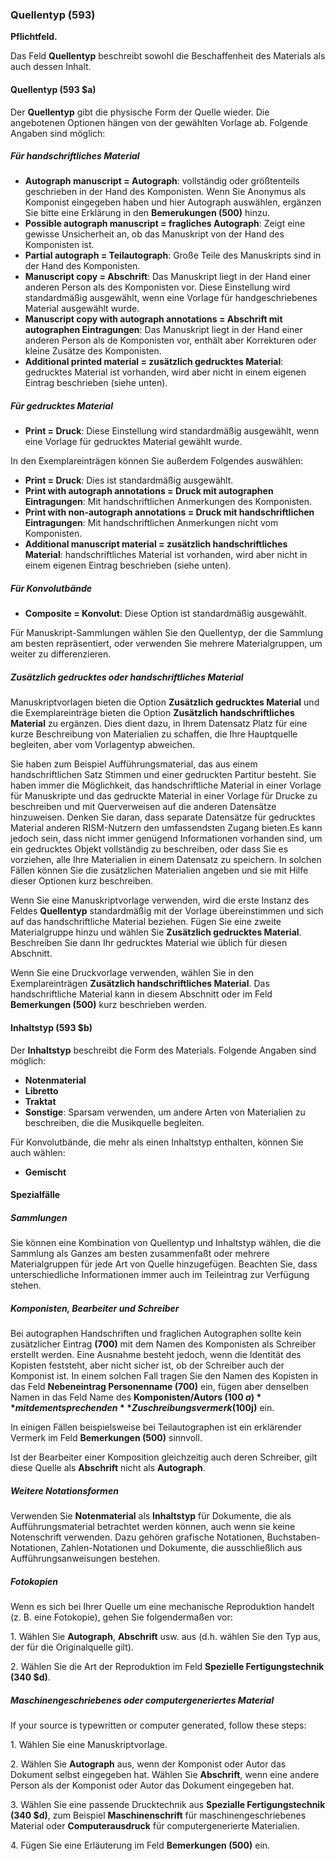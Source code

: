 ### Quellentyp (593)

**Pflichtfeld.**

Das Feld **Quellentyp** beschreibt sowohl die Beschaffenheit des Materials als auch dessen Inhalt.

#### Quellentyp (593 $a)

Der **Quellentyp** gibt die physische Form der Quelle wieder. Die angebotenen Optionen hängen von der gewählten Vorlage ab. Folgende Angaben sind möglich:

##### Für handschriftliches Material

- **Autograph manuscript = Autograph**: vollständig oder größtenteils geschrieben in der Hand des Komponisten. Wenn Sie Anonymus als Komponist eingegeben haben und hier Autograph auswählen, ergänzen Sie bitte eine Erklärung in den **Bemerukungen (500)** hinzu.
- **Possible autograph manuscript = fragliches Autograph**: Zeigt eine gewisse Unsicherheit an, ob das Manuskript von der Hand des Komponisten ist.
- **Partial autograph = Teilautograph**: Große Teile des Manuskripts sind in der Hand des Komponisten.
- **Manuscript copy = Abschrift**: Das Manuskript liegt in der Hand einer anderen Person als des Komponisten vor. Diese Einstellung wird standardmäßig ausgewählt, wenn eine Vorlage für handgeschriebenes Material ausgewählt wurde.
- **Manuscript copy with autograph annotations = Abschrift mit autographen Eintragungen**: Das Manuskript liegt in der Hand einer anderen Person als de Komponisten vor, enthält aber Korrekturen oder kleine Zusätze des Komponisten.
- **Additional printed material = zusätzlich gedrucktes Material**: gedrucktes Material ist vorhanden, wird aber nicht in einem eigenen Eintrag beschrieben (siehe unten).

##### Für gedrucktes Material

- **Print = Druck**: Diese Einstellung wird standardmäßig ausgewählt, wenn eine Vorlage für gedrucktes Material gewählt wurde.

In den Exemplareinträgen können Sie außerdem Folgendes auswählen:
- **Print = Druck**: Dies ist standardmäßig ausgewählt.
- **Print with autograph annotations = Druck mit autographen Eintragungen**: Mit handschriftlichen Anmerkungen des Komponisten.
- **Print with non-autograph annotations = Druck mit handschriftlichen Eintragungen**: Mit handschriftlichen Anmerkungen nicht vom Komponisten.
- **Additional manuscript material = zusätzlich handschriftliches Material**: handschriftliches Material ist vorhanden, wird aber nicht in einem eigenen Eintrag beschrieben (siehe unten).

##### Für Konvolutbände

- **Composite = Konvolut**: Diese Option ist standardmäßig ausgewählt.

Für Manuskript-Sammlungen wählen Sie den Quellentyp, der die Sammlung am besten repräsentiert, oder verwenden Sie mehrere Materialgruppen, um weiter zu differenzieren.

##### Zusätzlich gedrucktes oder handschriftliches Material

Manuskriptvorlagen bieten die Option **Zusätzlich gedrucktes Material** und die Exemplareinträge bieten die Option **Zusätzlich handschriftliches Material** zu ergänzen. Dies dient dazu, in Ihrem Datensatz Platz für eine kurze Beschreibung von Materialien zu schaffen, die Ihre Hauptquelle begleiten, aber vom Vorlagentyp abweichen.

Sie haben zum Beispiel Aufführungsmaterial, das aus einem handschriftlichen Satz Stimmen und einer gedruckten Partitur besteht. Sie haben immer die Möglichkeit, das handschriftliche Material in einer Vorlage für Manuskripte und das gedruckte Material in einer Vorlage für Drucke zu beschreiben und mit Querverweisen auf die anderen Datensätze hinzuweisen. Denken Sie daran, dass separate Datensätze für gedrucktes Material anderen RISM-Nutzern den umfassendsten Zugang bieten.Es kann jedoch sein, dass nicht immer genügend Informationen vorhanden sind, um ein gedrucktes Objekt vollständig zu beschreiben, oder dass Sie es vorziehen, alle Ihre Materialien in einem Datensatz zu speichern. In solchen Fällen können Sie die zusätzlichen Materialien angeben und sie mit Hilfe dieser Optionen kurz beschreiben.

Wenn Sie eine Manuskriptvorlage verwenden, wird die erste Instanz des Feldes **Quellentyp** standardmäßig mit der Vorlage übereinstimmen und sich auf das handschriftliche Material beziehen. Fügen Sie eine zweite Materialgruppe hinzu und wählen Sie **Zusätzlich gedrucktes Material**. Beschreiben Sie dann Ihr gedrucktes Material wie üblich für diesen Abschnitt.

Wenn Sie eine Druckvorlage verwenden, wählen Sie in den Exemplareinträgen **Zusätzlich handschriftliches Material**. Das handschriftliche Material kann in diesem Abschnitt oder im Feld **Bemerkungen (500)** kurz beschrieben werden.

#### Inhaltstyp (593 $b)

Der **Inhaltstyp** beschreibt die Form des Materials. Folgende Angaben sind möglich:
- **Notenmaterial**
- **Libretto**
- **Traktat**
- **Sonstige**: Sparsam verwenden, um andere Arten von Materialien zu beschreiben, die die Musikquelle begleiten.


Für Konvolutbände, die mehr als einen Inhaltstyp enthalten, können Sie auch wählen:

- **Gemischt**

#### Spezialfälle

##### Sammlungen

Sie können eine Kombination von Quellentyp und Inhaltstyp wählen, die die Sammlung als Ganzes am besten zusammenfaßt oder mehrere Materialgruppen für jede Art von Quelle hinzugefügen. Beachten Sie, dass unterschiedliche Informationen immer auch im Teileintrag zur Verfügung stehen.

##### Komponisten, Bearbeiter und Schreiber

Bei autographen Handschriften und fraglichen Autographen sollte kein zusätzlicher Eintrag **(700)** mit dem Namen des Komponisten als Schreiber erstellt werden. Eine Ausnahme besteht jedoch, wenn die Identität des Kopisten feststeht, aber nicht sicher ist, ob der Schreiber auch der Komponist ist. In einem solchen Fall tragen Sie den Namen des Kopisten in das Feld **Nebeneintrag Personenname (700)** ein, fügen aber denselben Namen in das Feld Name des **Komponisten/Autors (100 $a)** mit dem entsprechenden **Zuschreibungsvermerk (100$j)** ein.

In einigen Fällen beispielsweise bei Teilautographen ist ein erklärender Vermerk im Feld **Bemerkungen (500)** sinnvoll.

Ist der Bearbeiter einer Komposition gleichzeitig auch deren Schreiber, gilt diese Quelle als **Abschrift** nicht als **Autograph**.

##### Weitere Notationsformen

Verwenden Sie **Notenmaterial** als **Inhaltstyp** für Dokumente, die als Aufführungsmaterial betrachtet werden können, auch wenn sie keine Notenschrift verwenden. Dazu gehören grafische Notationen, Buchstaben-Notationen, Zahlen-Notationen und Dokumente, die ausschließlich aus Aufführungsanweisungen bestehen.

##### Fotokopien

Wenn es sich bei Ihrer Quelle um eine mechanische Reproduktion handelt (z. B. eine Fotokopie), gehen Sie folgendermaßen vor:

1\. Wählen Sie **Autograph**, **Abschrift** usw. aus (d.h. wählen Sie den Typ aus, der für die Originalquelle gilt).

2\. Wählen Sie die Art der Reproduktion im Feld **Spezielle Fertigungstechnik (340 $d)**.

##### Maschinengeschriebenes oder computergeneriertes Material

If your source is typewritten or computer generated, follow these steps:

1\. Wählen Sie eine Manuskriptvorlage.

2\. Wählen Sie **Autograph** aus, wenn der Komponist oder Autor das Dokument selbst eingegeben hat. Wählen Sie **Abschrift**, wenn eine andere Person als der Komponist oder Autor das Dokument eingegeben hat.

3\. Wählen Sie eine passende Drucktechnik aus **Spezialle Fertigungstechnik (340 $d)**, zum Beispiel **Maschinenschrift** für maschinengeschriebenes Material oder **Computerausdruck** für computergenerierte Materialien.

4\. Fügen Sie eine Erläuterung im Feld **Bemerkungen (500)** ein.  

